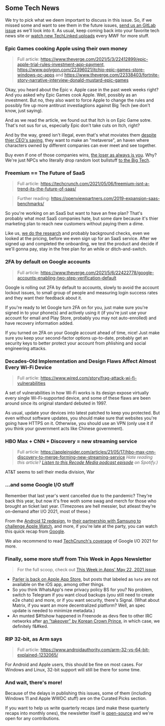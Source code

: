 ## Some Tech News

We try to pick what we deem important to discuss in this issue. So,
if we missed some and want to see them in the future issues,
[send us an GitLab issue](https://gitlab.com/MadeByThePinsHub/RecapTime/newsletter-archive/issues/new)
as we'll look into it. As usual, keep coming back into your favorite
tech news site or [watch new TechLinked uploads](https://www.youtube.com/channel/UCeeFfhMcJa1kjtfZAGskOCA) every MWF for more stuff.

### Epic Games cooking Apple using their own money

> Full article: https://www.theverge.com/2021/5/3/22412899/epic-apple-trial-rules-investment-app-payment, https://www.polygon.com/22396021/itchio-epic-games-store-windows-pc-apps and https://www.theverge.com/22338403/fortnite-story-narrative-interview-donald-mustard-epic-games

Okay, you heard about the Epic v. Apple case in the past week weeks right? And you asked why Epic Games cook Apple. Well, possibly as an investment. But no, they also want to force Apple to change the rules and possibly fire up more antitrust investiagtions against Big Tech (we don't know, just saying).

And as we read the article, we found out that Itch is on Epic Game sotre. That's not sus for us, especially Epic don't take cuts on Itch, right?

And by the way, greed isn't illegal, even that's what moviates them [despite thier CEO's saying](https://www.theverge.com/2020/8/14/21369622/epic-ceo-tim-sweeney-apple-fortnite-lawsuit-ban-basic-freedoms-developers), they want to make an "metaverse", an haven where characters owned by different companies can ever meet and see together.

Buy even if one of those companies wins, [the loser as always is you](https://youtu.be/uqj2z3QaRyU?t=165). Why? We're just NPCs who literally drop random loot bullstuff [to the Big Tech](https://www.nytimes.com/2021/04/29/technology/big-tech-pandemic-economy.html).

### Freemium == The Future of SaaS

> Full article: https://techcrunch.com/2021/05/06/freemium-isnt-a-trend-its-the-future-of-saas/

> Further reading: https://openviewpartners.com/2019-expansion-saas-benchmarks/

So you're working on an SaaS but want to have an free plan? That's probably what most SaaS companies hate, but some dare because it's thier marketing plan to reach new customers without paying them a dime.

Like us, [we do the research](https://www.gartner.com/en/sales/insights/b2b-buying-journey) and probably background checks, even we looked at the pricing, before we even sign up for an SaaS service. After we signed up and completed the onboarding, we test the product and decide if we'll gonna pay, stay in the free plan for an while or ditch-and-switch.

### 2FA by default on Google accounts

> Full article: https://www.theverge.com/2021/5/6/22422778/google-accounts-enabling-two-step-verification-default

Google is rolling out 2FA by default to accounts, slowly to avoid the account lockout issues, to small group of people and measuring login success rates and they want their feedback about it.

If you're ready to let Google turn 2FA on for you, just make sure you're signed in to your phone(s) and actively using it (if you're just use your account for email and Play Store, probably you may not auto-enrolled) and have recovery information added.

If you turned on 2FA on your Google account ahead of time, nice! Just make sure you keep your second-factor options up-to-date, probably get an security keys to better protect your account from phlishing and social engineering attacks.

### Decades-Old Implementation and Design Flaws Affect Almost Every Wi-Fi Device

> Full article: https://www.wired.com/story/frag-attack-wi-fi-vulnerabilities 

A set of vulnerabilities in how Wi-Fi works is its design expose virtually every single Wi-Fi-supported device, and some of these flaws are been around since its original standard debuted in 1997.

As usual, update your devices into latest patched to keep you protected. But even without software updates, you should make sure that websites you're going have HTTPS on it. Otherwise, you should use an VPN (only use it if you think your government acts like Chinese government).

### HBO Max + CNN + Discovery = new streaming service

> Full article: https://appleinsider.com/articles/21/05/17/hbo-max-cnn-discovery-to-merge-forming-new-streaming-service
> _Hate reading this article? [Listen to this Recode Media podcast episode](https://open.spotify.com/episode/7FW6eZunWGRUrVLjeT9Gt5?si=TtvUKWaGTam6YQO7eZMHmA&utm_source=copy-link) on Spotify.)_

AT&T seems to sell their media division, War

### ...and some Google I/O stuff

Remember that last year's went cancelled due to the pandemic? They're back this year, but now it's free woth some swag and merch for those who brought an ticket last year. (Timezones are hell messier, but atleast they're on-demand after I/O 2021, most of these.)

From the [Android 12 redesign](https://www.androidauthority.com/android-12-redesign-1225716/), to [their partnership with Samsung to challenge Apple Watch](), and more, if you're late at the party, you can watch this quick recap from [Google](bshq).

We also recommend to read [TechCrunch's coverage](https://techcrunch.com/tag/google-i-o-2021) of Google I/O 2021 for more.

### Finally, some more stuff from This Week in Apps Newsletter

> For the full scoop, check out [This Week in Apps' May 22, 2021 issue](https://techcrunch.com/2021/05/22/this-week-in-apps-google-i-o-hits-and-misses-snap-goes-shopping-parler-returns-to-app-store/).

* [Parler is back on Apple App Store](https://www.washingtonpost.com/technology/2021/05/17/parler-apple-app-store/), but posts that labeled as `hate` are not available on the iOS app, among other things.
* So you think WhatsApp's new privacy policy BS for you? No problem, switch to Telegram if you want cloud backups (you still need to create e2e chats) and more, or if you want security, there's Signal. (What about Matrix, if you want an more decentralized platform? Well, an spec update is needed to minimize metadata.)
* An munted $#!tshow happened in Freenode as devs flee to other IRC networks after [an "takeover" by Korean Crown Prince](https://www.vice.com/en/article/m7ev8y/freenode-open-source-korea-crown-prince-takeover), in which case, we definitely f&#ked.

### RIP 32-bit, as Arm says

> Full article: https://www.androidauthority.com/arm-32-vs-64-bit-explained-1232065/

For Android and Apple users, this should be fine on most cases. For Windows and Linux, 32-bit support will still be there for some time.

### And wait, there's more!

Because of the delays in publishing this issues, some of them (including Windows 11 and Apple WWDC stuff) are on the Curated Picks section.

If you want to help us write quarterly recaps (and make these quarterly recaps into monthly ones), the newsletter itself is [open-source](https://gitlab.com/MadeByThePinsHub/RecapTime/newsletter-archives) and we're open for any contributions.
